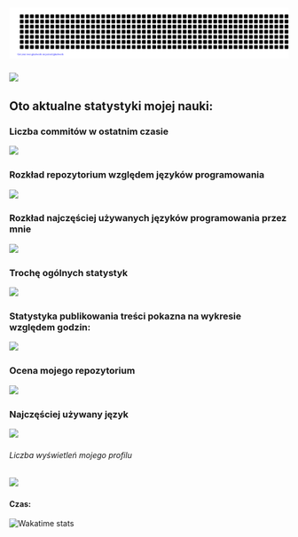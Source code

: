 # ![](https://github.com/Prawy126/Prawy126/blob/main/gitartwork.svg)
![](https://media.tenor.com/NOYF3f82b_gAAAAC/programmer.gif)
<!--![snake gif](https://github.com/Prawy126/Prawy126/blob/output/github-contribution-grid-snake.gif)-->
## Oto aktualne statystyki mojej nauki:
### Liczba commitów w ostatnim czasie
![](http://github-profile-summary-cards.vercel.app/api/cards/profile-details?username=Prawy126&theme=dark)
### Rozkład repozytorium względem języków programowania
![](http://github-profile-summary-cards.vercel.app/api/cards/repos-per-language?username=Prawy126&theme=dark)
### Rozkład najczęściej używanych języków programowania przez mnie
![](http://github-profile-summary-cards.vercel.app/api/cards/most-commit-language?username=Prawy126&theme=dark)
### Trochę ogólnych statystyk
![](http://github-profile-summary-cards.vercel.app/api/cards/stats?username=Prawy126&theme=dark)
### Statystyka publikowania treści pokazna na wykresie względem godzin:
![](http://github-profile-summary-cards.vercel.app/api/cards/productive-time?username=Prawy126&theme=dark&utcOffset=1)
### Ocena mojego repozytorium 
![](https://github-readme-stats.vercel.app/api?username=Prawy126)
### Najczęściej używany język 
![](https://github-readme-stats.vercel.app/api/top-langs/?username=Prawy126)
###### Liczba wyświetleń mojego profilu
![](https://komarev.com/ghpvc/?username=Prawy126&color=blue)
#### Czas:
![Wakatime stats](https://github-readme-stats.vercel.app/api/wakatime?username=Prawy_126&layout=compact&theme=transparent&hide=Java%20Properties,CSV/TSV,Properties,Markdown,Text,textmate,Other,HTTP%20Request,.env%20file,Gitignore%20file)

